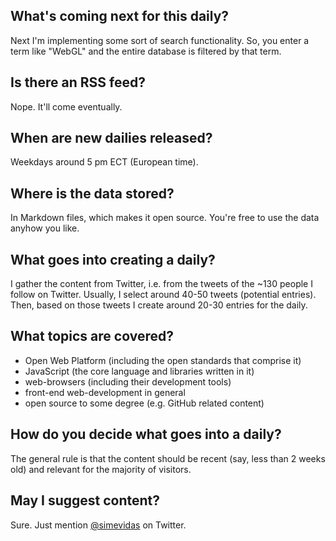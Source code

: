 ## What's coming next for this daily?

Next I'm implementing some sort of search functionality. So, you enter a term like "WebGL" and the entire database is filtered by that term.

## Is there an RSS feed?

Nope. It'll come eventually.

## When are new dailies released?

Weekdays around 5 pm ECT (European time).

## Where is the data stored?

In Markdown files, which makes it open source. You're free to use the data anyhow you like.

## What goes into creating a daily?

I gather the content from Twitter, i.e. from the tweets of the ~130 people I follow on Twitter. Usually, I select around 40-50 tweets (potential entries). Then, based on those tweets I create around 20-30 entries for the daily.

## What topics are covered?

 - Open Web Platform (including the open standards that comprise it)
 - JavaScript (the core language and libraries written in it)
 - web-browsers (including their development tools)
 - front-end web-development in general
 - open source to some degree (e.g. GitHub related content)

## How do you decide what goes into a daily?

The general rule is that the content should be recent (say, less than 2 weeks old) and relevant for the majority of visitors.

## May I suggest content?

Sure. Just mention [@simevidas](http://twitter.com/simevidas) on Twitter.